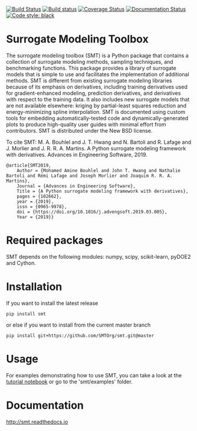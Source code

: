 [![Build Status](https://travis-ci.org/SMTorg/smt.svg?branch=master)](https://travis-ci.org/SMTorg/smt) [![Build status](https://ci.appveyor.com/api/projects/status/q3rnqmyp2f7wd172?svg=true)](https://ci.appveyor.com/project/SMTOrgAdmin/smt) [![Coverage Status](https://coveralls.io/repos/github/SMTorg/smt/badge.svg?branch=master)](https://coveralls.io/github/SMTorg/smt?branch=master) [![Documentation Status](https://readthedocs.org/projects/smt/badge/?version=latest)](https://smt.readthedocs.io/en/latest/?badge=latest)
[![Code style: black](https://img.shields.io/badge/code%20style-black-000000.svg)](https://github.com/ambv/black)


# Surrogate Modeling Toolbox
The surrogate modeling toolbox (SMT) is a Python package that contains a collection of surrogate modeling methods, sampling techniques, and benchmarking functions. This package provides a library of surrogate models that is simple to use and facilitates the implementation of additional methods.
SMT is different from existing surrogate modeling libraries because of its emphasis on derivatives, including training derivatives used for gradient-enhanced modeling, prediction derivatives, and derivatives with respect to the training data.
It also includes new surrogate models that are not available elsewhere: kriging by partial-least squares reduction and energy-minimizing spline interpolation.
SMT is documented using custom tools for embedding automatically-tested code and dynamically-generated plots to produce high-quality user guides with minimal effort from contributors.
SMT is distributed under the New BSD license.

To cite SMT: M. A. Bouhlel and J. T. Hwang and N. Bartoli and R. Lafage and J. Morlier and J. R. R. A. Martins. A Python surrogate modeling framework with derivatives. Advances in Engineering Software, 2019.

```
@article{SMT2019,
	Author = {Mohamed Amine Bouhlel and John T. Hwang and Nathalie Bartoli and Rémi Lafage and Joseph Morlier and Joaquim R. R. A. Martins},
	Journal = {Advances in Engineering Software},
	Title = {A Python surrogate modeling framework with derivatives},
	pages = {102662},
	year = {2019},
	issn = {0965-9978},
	doi = {https://doi.org/10.1016/j.advengsoft.2019.03.005},
	Year = {2019}}
```

# Required packages
SMT depends on the following modules: numpy, scipy, scikit-learn, pyDOE2 and Cython. 

# Installation
If you want to install the latest release

```
pip install smt
```

or else if you want to install from the current master branch

```
pip install git+https://github.com/SMTOrg/smt.git@master
```

# Usage
For examples demonstrating how to use SMT, you can take a look at the [tutorial notebook](tutorial/SMT_Tutorial.ipynb) or go to the 'smt/examples' folder.

# Documentation
http://smt.readthedocs.io


